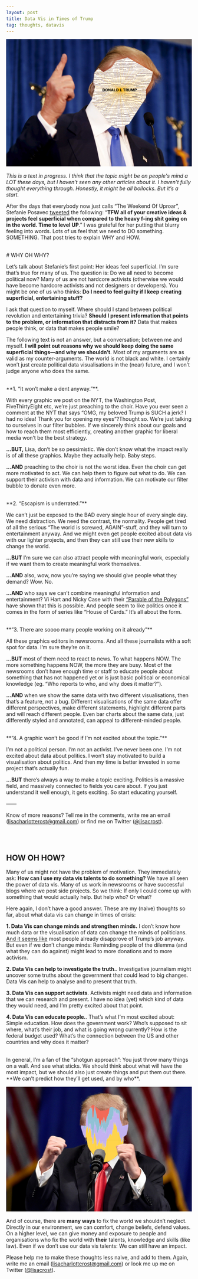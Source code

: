 ```yaml
---
layout: post
title: Data Vis in Times of Trump
tag: thoughts, datavis
---
```


[![image](/pic/170203_TrumpCat2.jpg)](http://trump.kimalbrecht.com/network/)

*This is a text in progress. I think that the topic might be on people's mind a LOT these days, but I haven’t seen any other articles about it. I haven’t fully thought everything through. Honestly, it might be all bollocks. But it’s a start.*

After the days that everybody now just calls “The Weekend Of Uproar”, Stefanie Posavec [tweeted](https://twitter.com/stefpos/status/825988313005817860) the following: “**TFW all of your creative ideas & projects feel superficial when compared to the heavy f-ing shit going on in the world. Time to level UP**.” I was grateful for her putting that blurry feeling into words. Lots of us feel that we need to DO something. SOMETHING. That post tries to explain WHY and HOW. 

<br>
# WHY OH WHY?


Let’s talk about Stefanie’s first point: Her ideas feel superficial. I’m sure that’s true for many of us. The question is: Do we all need to become political now? Many of us are not hardcore activists (otherwise we would have become hardcore activists and not designers or developers). You might be one of us who thinks: **Do I need to feel guilty if I keep creating superficial, entertaining stuff?** 

I ask that question to myself. Where should I stand between political revolution and entertaining trivia? **Should I present information that points to the problem, or information that distracts from it?** Data that makes people think, or data that makes people smile? 

The following text is not an answer, but a conversation; between me and myself. **I will point out reasons why we should keep doing the same superficial things—and why we shouldn’t**. Most of my arguments are as valid as my counter-arguments. The world is not black and white. I certainly won’t just create political data visualisations in the (near) future, and I won’t judge anyone who does the same.

<br>
**1. “It won’t make a dent anyway.”**. 

With every graphic we post on the NYT, the Washington Post, FiveThirtyEight etc, we’re just preaching to the choir. Have you ever seen a comment at the NYT that says “OMG, my beloved Trump is SUCH a jerk? I had no idea! Thank you for opening my eyes”?Thought so. We’re just talking to ourselves in our filter bubbles. If we sincerely think about our goals and how to reach them most efficiently, creating another graphic for liberal media won’t be the best strategy.

**…BUT,** Lisa, don’t be so pessimistic. We don’t know what the impact really is of all these graphics. Maybe they actually help. Baby steps.

**…AND** preaching to the choir is not the worst idea. Even the choir can get more motivated to act. We can help them to figure out what to do. We can support their activism with data and information. We can motivate our filter bubble to donate even more.

<br> 
**2. “Escapism is underrated.”**

We can’t just be exposed to the BAD every single hour of every single day. We need distraction. We need the contrast, the normality. People get tired of all the serious “The world is screwed, AGAIN”-stuff, and they will turn to entertainment anyway. And we might even get people excited about data vis with our lighter projects, and then they can still use their new skills to change the world.

**…BUT** I’m sure we can also attract people with meaningful work, especially if we want them to create meaningful work themselves. 

**…AND** also, wow, now you’re saying we should give people what they demand? Wow. No. 

**…AND** who says we can’t combine meaningful information and entertainment? Vi Hart and Nicky Case with their [“Parable of the Polygons”](http://ncase.me/polygons/) have shown that this is possible. And people seem to like politics once it comes in the form of series like “House of Cards.” It’s all about the form. 

<br> 
**”3. There are soooo many people working on it already”**

All these graphics editors in newsrooms. And all these journalists with a soft spot for data. I’m sure they’re on it. 

**…BUT** most of them need to react to news. To what happens NOW. The more something happens NOW, the more they are busy. Most of the newsrooms don’t have enough time or staff to educate people about something that has not happened yet or is just basic political or economical knowledge (eg. “Who reports to who, and why does it matter?”). 

**…AND** when we show the same data with two different visualisations, then that’s a feature, not a bug. Different visualisations of the same data offer different perspectives, make different statements, highlight different parts and will reach different people. Even bar charts about the same data, just differently styled and annotated, can appeal to different-minded people. 


<br> 
**”4. A graphic won’t be good if I’m not excited about the topic.”**

I’m not a political person. I’m not an activist. I’ve never been one. I’m not excited about data about politics. I won’t stay motivated to build a visualisation about politics. And then my time is better invested in some project that’s actually fun. 

**…BUT** there’s always a way to make a topic exciting. Politics is a massive field, and massively connected to fields you care about. If you just understand it well enough, it gets exciting. So start educating yourself. 

——

Know of more reasons? Tell me in the comments, write me an email ([lisacharlotterost@gmail.com](mailto:lisacharlotterost@gmail.com)) or find me on Twitter ([@lisacrost](https://twitter.com/lisacrost)). 

<br><br>


## HOW OH HOW? 

Many of us might not have the problem of motivation. They immediately ask: **How can I use my data vis talents to do something?** We have all seen the power of data vis. Many of us work in newsrooms or have successful blogs where we post side projects. So we think: If only I could come up with something that would actually help. But help who? Or what? 

Here again, I don’t have a good answer. These are my (naive) thoughts so far, about what data vis can change in times of crisis:

**1. Data Vis can change minds and strengthen minds.** 
I don’t know how much data or the visualisation of data can change the minds of politicians. [And it seems like](http://www.gallup.com/poll/201617/gallup-daily-trump-job-approval.aspx) most people already disapprove of Trump’s job anyway. But even if we don’t change minds: Reminding people of the dilemma (and what they can do against) might lead to more donations and to more activism. 

**2. Data Vis can help to investigate the truth.**. 
Investigative journalism might uncover some truths about the government that could lead to big changes. Data Vis can help to analyse and to present that truth. 

**3. Data Vis can support activists**. 
Activists might need data and information that we can research and present. I have no idea (yet) which kind of data they would need, and I’m pretty excited about that point. 

**4. Data Vis can educate people.**. 
That’s what I’m most excited about: Simple education. How does the government work? Who’s supposed to sit where, what’s their job, and what is going wrong currently? How is the federal budget used? What’s the connection between the US and other countries and why does it matter? 

<br>
In general, I’m a fan of the “shotgun approach”: You just throw many things on a wall. And see what sticks. We should think about what will have the most impact, but we should also just create things and put them out there. **We can’t predict how they’ll get used, and by who**. 

[![image](/pic/170203_TrumpCat.jpg)](https://www.nytimes.com/interactive/2016/12/06/upshot/how-to-know-what-donald-trump-really-cares-about-look-at-who-hes-insulting.html)

And of course, there are **many ways** to fix the world we shouldn’t neglect. Directly in our environment, we can comfort, change beliefs, defend values. On a higher level, we can give money and exposure to people and organisations who fix the world with **their** talents, knowledge and skills (like law). Even if we don’t use our data vis talents: We can still have an impact. 

Please help me to make these thoughts less naive, and add to them. Again, write me an email ([lisacharlotterost@gmail.com](mailto:lisacharlotterost@gmail.com)) or look me up me on Twitter ([@lisacrost](https://twitter.com/lisacrost)). 
